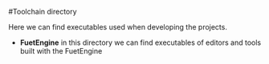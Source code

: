 #Toolchain directory

Here we can find executables used when developing the projects.
- **FuetEngine** in this directory we can find executables of editors and tools built with the FuetEngine
